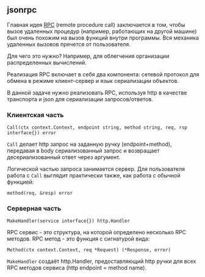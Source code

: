 ## jsonrpc

Главная идея [RPC](https://en.wikipedia.org/wiki/Remote_procedure_call) (remote procedure call) заключается в том,
чтобы вызов удаленных процедур (например, работающих на другой машине) был очень похожим на вызов функций внутри программы.
Вся механика удаленных вызовов прячется от пользователя.

Для чего это нужно? Например, для облегчения организации распределенных вычислений.

Реализация RPC включает в себя два компонента:
сетевой протокол для обмена в режиме клиент-сервер и язык сериализации объектов.

В данной задаче нужно реализовать RPC, используя http в качестве транспорта и json для сериализации запросов/ответов.

### Клиентская часть
```
Call(ctx context.Context, endpoint string, method string, req, rsp interface{}) error
```
`Call` делает http запрос на заданную ручку (endpoint+method), передавая в body сериализованный запрос и
возвращает десериализованный ответ через аргумент.

Логической частью запроса занимается сервер.
Для пользователя работа с `Call` выглядит практически также, как работа с обычной функцией:
```
method(req, &resp) error
```

### Серверная часть
```
MakeHandler(service interface{}) http.Handler
```

RPC сервис - это структура, на которой определено несколько RPC методов.
RPC метод - это функция с сигнатурой вида:
```
Method(ctx context.Context, req *Request) (*Response, error)
```

`MakeHandler` создаёт http.Handler,
предоставляющий http ручки для всех RPC методов сервиса (http endpoint = method name).